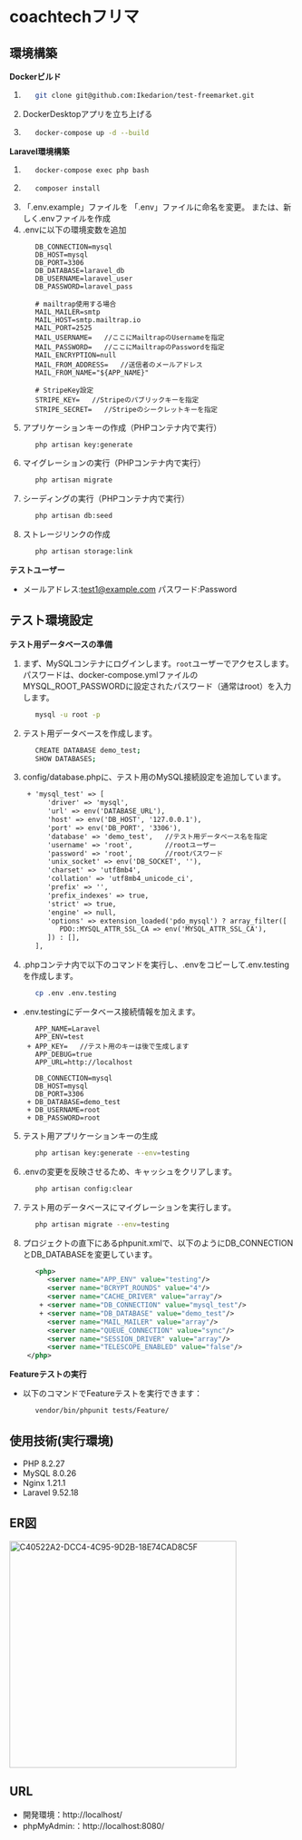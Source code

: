 # coachtechフリマ

## 環境構築
**Dockerビルド**
1. ```bash
      git clone git@github.com:Ikedarion/test-freemarket.git
   ```
2.  DockerDesktopアプリを立ち上げる

3. ```bash
      docker-compose up -d --build
   ```

**Laravel環境構築**
1. ```bash
      docker-compose exec php bash
   ```
2. ```bash
      composer install
   ```
3. 「.env.example」ファイルを 「.env」ファイルに命名を変更。
   または、新しく.envファイルを作成
4. .envに以下の環境変数を追加
   ```
      DB_CONNECTION=mysql
      DB_HOST=mysql
      DB_PORT=3306
      DB_DATABASE=laravel_db
      DB_USERNAME=laravel_user
      DB_PASSWORD=laravel_pass

      # mailtrap使用する場合
      MAIL_MAILER=smtp
      MAIL_HOST=smtp.mailtrap.io
      MAIL_PORT=2525
      MAIL_USERNAME=   //ここにMailtrapのUsernameを指定
      MAIL_PASSWORD=   //ここにMailtrapのPasswordを指定
      MAIL_ENCRYPTION=null
      MAIL_FROM_ADDRESS=   //送信者のメールアドレス
      MAIL_FROM_NAME="${APP_NAME}"

      # StripeKey設定
      STRIPE_KEY=   //Stripeのパブリックキーを指定
      STRIPE_SECRET=   //Stripeのシークレットキーを指定
   ```
5. アプリケーションキーの作成（PHPコンテナ内で実行）
   ```bash
      php artisan key:generate
   ```
6. マイグレーションの実行（PHPコンテナ内で実行）
   ```bash
      php artisan migrate
   ```
7. シーディングの実行（PHPコンテナ内で実行）
   ```bash
      php artisan db:seed
   ```
8. ストレージリンクの作成
   ```bash
      php artisan storage:link
   ```

**テストユーザー**
- メールアドレス:test1@example.com パスワード:Password

## テスト環境設定
**テスト用データベースの準備**
1. まず、MySQLコンテナにログインします。`root`ユーザーでアクセスします。
   パスワードは、docker-compose.ymlファイルのMYSQL_ROOT_PASSWORDに設定されたパスワード（通常はroot）を入力します。
   ```bash
      mysql -u root -p
   ```
2. テスト用データベースを作成します。
   ```bash
      CREATE DATABASE demo_test;
      SHOW DATABASES;
   ```
3. config/database.phpに、テスト用のMySQL接続設定を追加しています。
   ```xml
    + 'mysql_test' => [
         'driver' => 'mysql',
         'url' => env('DATABASE_URL'),
         'host' => env('DB_HOST', '127.0.0.1'),
         'port' => env('DB_PORT', '3306'),
         'database' => 'demo_test',   //テスト用データベース名を指定
         'username' => 'root',        //rootユーザー
         'password' => 'root',        //rootパスワード
         'unix_socket' => env('DB_SOCKET', ''),
         'charset' => 'utf8mb4',
         'collation' => 'utf8mb4_unicode_ci',
         'prefix' => '',
         'prefix_indexes' => true,
         'strict' => true,
         'engine' => null,
         'options' => extension_loaded('pdo_mysql') ? array_filter([
            PDO::MYSQL_ATTR_SSL_CA => env('MYSQL_ATTR_SSL_CA'),
         ]) : [],
      ],
   ```
4. .phpコンテナ内で以下のコマンドを実行し、.envをコピーして.env.testingを作成します。
   ```bash
      cp .env .env.testing
   ```
 - .env.testingにデータベース接続情報を加えます。
   ```
      APP_NAME=Laravel
      APP_ENV=test
    + APP_KEY=   //テスト用のキーは後で生成します
      APP_DEBUG=true
      APP_URL=http://localhost

      DB_CONNECTION=mysql
      DB_HOST=mysql
      DB_PORT=3306
    + DB_DATABASE=demo_test
    + DB_USERNAME=root
    + DB_PASSWORD=root
   ```
5. テスト用アプリケーションキーの生成
   ```bash
      php artisan key:generate --env=testing
   ```
6. .envの変更を反映させるため、キャッシュをクリアします。
   ```bash
      php artisan config:clear
   ```
7. テスト用のデータベースにマイグレーションを実行します。
   ```bash
      php artisan migrate --env=testing
   ```
8. プロジェクトの直下にあるphpunit.xmlで、以下のようにDB_CONNECTIONとDB_DATABASEを変更しています。
   ```xml
      <php>
         <server name="APP_ENV" value="testing"/>
         <server name="BCRYPT_ROUNDS" value="4"/>
         <server name="CACHE_DRIVER" value="array"/>
       + <server name="DB_CONNECTION" value="mysql_test"/>
       + <server name="DB_DATABASE" value="demo_test"/>
         <server name="MAIL_MAILER" value="array"/>
         <server name="QUEUE_CONNECTION" value="sync"/>
         <server name="SESSION_DRIVER" value="array"/>
         <server name="TELESCOPE_ENABLED" value="false"/>
    </php>
   ```

**Featureテストの実行**
- 以下のコマンドでFeatureテストを実行できます：

   ```bash
      vendor/bin/phpunit tests/Feature/
   ```


## 使用技術(実行環境)
- PHP 8.2.27
- MySQL 8.0.26
- Nginx 1.21.1
- Laravel 9.52.18


## ER図
<img width="400" alt="C40522A2-DCC4-4C95-9D2B-18E74CAD8C5F" src="https://github.com/user-attachments/assets/1a6cbeaf-20f0-40da-b806-acadf7bd75d8"/>

## URL
- 開発環境：http://localhost/
- phpMyAdmin:：http://localhost:8080/


